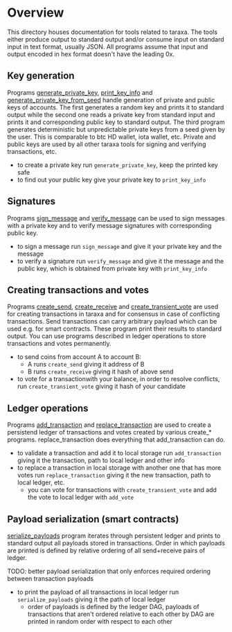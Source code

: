 # Overview

This directory houses documentation for tools related to taraxa.
The tools either produce output to standard output and/or consume
input on standard input in text format, usually JSON.
All programs assume that input and output encoded in hex format
doesn't have the leading 0x.

## Key generation

Programs
[generate_private_key](generate_private_key.md),
[print_key_info](print_key_info.md) and
[generate_private_key_from_seed](generate_private_key_from_seed.md)
handle generation of private and public keys of accounts.
The first generates a random key and prints it to standard output
while the second one reads a private key from standard input and
prints it and corresponding public key to standard output.
The third program generates deterministic but unpredictable
private keys from a seed given by the user.
This is comparable to btc HD wallet, iota wallet, etc.
Private and public keys are used by all other taraxa tools for
signing and verifying transactions, etc.

* to create a private key run `generate_private_key`, keep the printed key safe
* to find out your public key give your private key to `print_key_info`


## Signatures

Programs [sign_message](sign_message.md) and [verify_message](verify_message.md)
can be used to sign messages with a private key and to verify
message signatures with corresponding public key.

* to sign a message run `sign_message` and give it your private key and the message
* to verify a signature run `verify_message` and give it the message and the public key, which is obtained from private key with `print_key_info`


## Creating transactions and votes

Programs [create_send](create_send.md), [create_receive](create_receive.md) and [create_transient_vote](create_transient_vote.md)
are used for creating transactions in taraxa and for consensus
in case of conflicting transactions. Send transactions can
carry arbitrary payload which can be used e.g. for smart contracts.
These program print their results to standard output.
You can use programs described in ledger operations to store transactions and votes permanently.

* to send coins from account A to account B:
  * A runs `create_send` giving it address of B
  * B runs `create_receive` giving it hash of above send
* to vote for a transactionwith your balance, in order to resolve conflicts, run `create_transient_vote` giving it hash of your candidate


## Ledger operations

Programs [add_transaction](add_transaction.md) and [replace_transaction](replace_transaction.md)
are used to create a persistend ledger of transactions and votes
created by various create_* programs. replace_transaction does
everything that add_transaction can do.

* to validate a transaction and add it to local storage run `add_transaction` giving it the transaction, path to local ledger and other info
* to replace a transaction in local storage with another one that has more votes run `replace_transaction` giving it the new transaction, path to local ledger, etc.
  * you can vote for transactions with `create_transient_vote` and add the vote to local ledger with `add_vote`


## Payload serialization (smart contracts)

[serialize_payloads](serialize_payloads.md) program iterates
through persistent ledger and prints to standard output all
payloads stored in transactions. Order in which payloads are
printed is defined by relative ordering of all send+receive
pairs of ledger.

TODO: better payload serialization that only enforces required
ordering between transaction payloads

* to print the payload of all transactions in local ledger run `serialize_payloads` giving it the path of local ledger
  * order of payloads is defined by the ledger DAG, payloads of transactions that aren't ordered relative to each other by DAG are printed in random order with respect to each other
